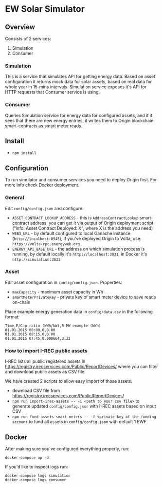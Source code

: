 # EW Solar Simulator

## Overview

Consists of 2 services:

1. Simulation
2. Consumer

### Simulation

This is a service that simulates API for getting energy data. Based on asset configuration it returns mock data for solar assets, based on real data for whole year in 15-mins intervals. Simulation service exposes it's API for HTTP requests that Consumer service is using.

### Consumer

Queries Simulation service for energy data for configured assets, and if it sees that there are new energy entries, it writes them to Origin blockchain smart-contracts as smart meter reads.

## Install

- `npm install`

## Configuration

To run simulator and consumer services you need to deploy Origin first. For more info check [Docker deployment](https://github.com/energywebfoundation/origin/wiki/Docker-Deployment).

### General

Edit `config/config.json` and configure:
- `ASSET_CONTRACT_LOOKUP_ADDRESS` - this is `AddressContractLookup` smart-contract address, you can get it via output of Origin deployment script ("info: Asset Contract Deployed: X", where X is the address you need)
- `WEB3_URL` - by default configured to local Ganache instance (`http://localhost:8545`), if you've deployed Origin to Volta, use: `https://volta-rpc.energyweb.org`
- `ENERGY_API_BASE_URL` - the address on which simulation process is running, by default locally it's `http://localhost:3031`, in Docker it's `http://simulation:3031`

### Asset

Edit asset configuration in `config/config.json`. Properties:
- `maxCapacity` - maximum asset capacity in Wh
- `smartMeterPrivateKey` - private key of smart meter device to save reads on-chain

Place example energy generation data in `config/data.csv` in the following format:

```
Time,E/Cap ratio (kWh/kW),5 MW example (kWh)
01.01.2015 00:00,0,0.00
01.01.2015 00:15,0,0.00
01.01.2015 07:45,0.000664,3.32
```

### How to import I-REC public assets

I-REC lists all public registered assets in https://registry.irecservices.com/Public/ReportDevices/ where you can filter and download public assets as CSV file.

We have created 2 scripts to allow easy import of those assets.

- download CSV file from https://registry.irecservices.com/Public/ReportDevices/
- `npm run import-irec-assets -- -i <path to your csv file>` to generate updated `config/config.json` with I-REC assets based on input CSV
- `npm run fund-assets-smart-meters -- -f <private key of the funding account` to fund all assets in `config/config.json` with default 1 EWF

## Docker

After making sure you've configured everything properly, run:

```
docker-compose up -d
```

If you'd like to inspect logs run:

```
docker-compose logs simulation
docker-compose logs consumer
```
